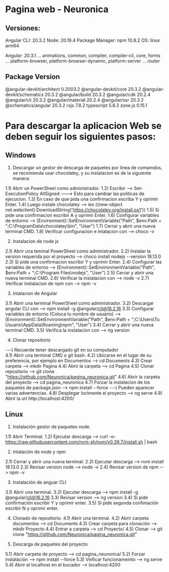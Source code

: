 # Pagina web - Neuronica 

## Versiones:
Angular CLI: 20.3.2
Node: 20.19.4
Package Manager: npm 10.8.2
OS: linux arm64
    

Angular: 20.3.1
... animations, common, compiler, compiler-cli, core, forms
... platform-browser, platform-browser-dynamic, platform-server
... router

Package                      Version
------------------------------------
@angular-devkit/architect    0.2003.2
@angular-devkit/core         20.3.2
@angular-devkit/schematics   20.3.2
@angular/build               20.3.2
@angular/cdk                 20.2.4
@angular/cli                 20.3.2
@angular/material            20.2.4
@angular/ssr                 20.3.2
@schematics/angular          20.3.2
rxjs                         7.8.2
typescript                   5.8.3
zone.js                      0.15.1

# Para descargar la aplicacion Web se deben seguir los siguientes pasos:

## Windows 
1) Descargar un gestor de descarga de paquetes por linea de comamdos, se recomienda usar chocolatey, y su instalacion es de la siguiente manera:

1.1) Abrir un PowerSheel como administrador.
1.2) Escribir --> Set-ExecutionPolicy AllSigned ---> Esto para cambiar las politicas de ejecucion.
1.3) En caso de que pida una confirmacion escriba Y y oprimir Enter.
1.4) Luego instale chocolatey --> iex ((new-object net.webclient).DownloadString('https://chocolatey.org/install.ps1'))
1.5) Si pide una confirmacion escribir A y oprimir Enter.
1.6) Configurar variables de entorno --> [Environment]::SetEnvironmentVariable("Path", $env:Path + ";C:\ProgramData\chocolatey\bin", "User")
1.7) Cerrar y abrir una nueva terminal CMD.
1.8) Verificar configuracion e intalacion con --> choco -v

2) Instalacion de node js

2.1) Abrir una teminal PowerSheel como administrador.
2.2) Instalar la version requerida por el proyecto --> choco install nodejs --version 18.13.0
2.3) Si pide una confirmacion escribir Y y oprimir Enter.
2.4) Configurar las variables de entorno --> [Environment]::SetEnvironmentVariable("Path", $env:Path + ";C:\Program Files\nodejs", "User")
2.5) Cerrar y abrir una nueva terminal CMD.
2.6) Verificar la instalacion con --> node -v
2.7) Verificar instalacion de npm con --> npm -v


3) Intalacion de Angular

3.1) Abrir una terminal PowerSheel como administrador.
3.2) Descargar angular CLI con --> npm install -g @angular/cli@16.2.16
3.3) Configurar variables de entorno (Coloca tu nombre de usuario) --> [Environment]::SetEnvironmentVariable("Path", $env:Path + ";C:\Users\Tu Usuario\AppData\Roaming\npm", "User")
3.4) Cerrar y abrir una nueva terminal CMD.
3.5) Verifica la instalacion con --> ng version

4)  Clonar repositorio

---) Recuerde tener descargado git en su computador  
4.1) Abrir una terminal CMD o git bash.
4.2) Ubicarse en el lugar de su preferencia, por ejemplo en Documentos --> cd Documents
4.3) Crear carpeta --> mkdir Pagina
4.4) Abrir la carpeta --> cd Pagina
4.5) Clonar repositorio --> git clone "https://github.com/Neuronica/pagina_neuronica.git"
4.6) Abrir la carpeta del proyecto --> cd pagina_neuronica
4.7) Forzar la instalacion de los paquetes de package.json --> npm install --force
---) Pueden aparecer varias advertencias.
4.8) Desplegar loclmente el proyecto --> ng serve
4.9) Abrir la url http://localhost:4200/

## Linux 

1) Instalación gestor de paquetes node.

1.1) Abrir Terminal.
1.2) Ejecutar descarga --> curl -o- https://raw.githubusercontent.com/nvm-sh/nvm/v0.39.7/install.sh | bash

2) Intalación de node y npm

2.1) Cerrar y abrir una nueva terminal.
2.2) Ejecutar descarga --> nvm install 18.13.0
2.3) Revisar version node --> node -v
2.4) Revisar version de npm --> npm -v 

3) Instalación de anguar CLI

3.1) Abrir una terminal.
3.2) Ejecutar descarga --> npm install -g @angular/cli@16.2.16
3.3) Revisar version --> ng version
3.4) Si pide confirmación escribir Y y oprimir enter.
3.5) Si pide segunda confimación escribir N y oprimir enter.

4) Clonado de repositorio.
4.1) Abrir una terminal.
4.2) Abrir carpeta documentos --> cd Documents
4.3) Crear carpeta para clonación --> mkdir Proyecto
4.4) Entrar a carpeta --> cd Proyecto/
4.5) Clonar --> git clone "https://github.com/Neuronica/pagina_neuronica.git"

5) Descarga de paquetes del proyecto

5.1) Abrir carpeta de proyecto --> cd pagina_neuronica/
5.2) Forzar instalación --> npm install --force
5.3) Veificar funcionameinto --> ng serve
5.4) Abrir el localhost en el bucador --> localhost:4200